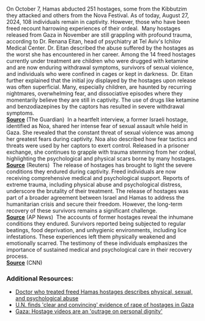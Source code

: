 On October 7, Hamas abducted 251 hostages, some from the Kibbutzim they attacked and others from the Nova Festival. As of today, August 27, 2024, 108 individuals remain in captivity. However, those who have been freed recount harrowing experiences of their ordeal.
‎
Many hostages released from Gaza in November are still grappling with profound trauma, according to Dr. Renana Eitan, head of psychiatry at Tel Aviv's Ichilov Medical Center. Dr. Eitan described the abuse suffered by the hostages as the worst she has encountered in her career. Among the 14 freed hostages currently under treatment are children who were drugged with ketamine and are now enduring withdrawal symptoms, survivors of sexual violence, and individuals who were confined in cages or kept in darkness.
‎
Dr. Eitan further explained that the initial joy displayed by the hostages upon release was often superficial. Many, especially children, are haunted by recurring nightmares, overwhelming fear, and dissociative episodes where they momentarily believe they are still in captivity. The use of drugs like ketamine and benzodiazepines by the captors has resulted in severe withdrawal symptoms.  
[**Source**](https://www.theguardian.com/world/2023/dec/28/many-hostages-released-by-hamas-still-being-treated-for-trauma) (The Guardian)
‎
In a heartfelt interview, a former Israeli hostage, identified as Noa, shared her intense fear of sexual assault while held in Gaza. She revealed that the constant threat of sexual violence was among her greatest fears during captivity. Noa also described how fear tactics and threats were used by her captors to exert control. Released in a prisoner exchange, she continues to grapple with trauma stemming from her ordeal, highlighting the psychological and physical scars borne by many hostages.  
[**Source**](https://www.reuters.com/world/middle-east/israeli-ex-hostage-says-she-feared-being-raped-by-gaza-captor-2023-12-30/) (Reuters)
‎
The release of hostages has brought to light the severe conditions they endured during captivity. Freed individuals are now receiving comprehensive medical and psychological support. Reports of extreme trauma, including physical abuse and psychological distress, underscore the brutality of their treatment. The release of hostages was part of a broader agreement between Israel and Hamas to address the humanitarian crisis and secure their freedom. However, the long-term recovery of these survivors remains a significant challenge.  
[**Source**](https://apnews.com/article/hostage-gaza-freed-israel-captive-408f65fcc1b8f016f3735cd5022163eb) (AP News)
‎
The accounts of former hostages reveal the inhumane conditions they endured. Survivors reported being subjected to regular beatings, food deprivation, and unhygienic environments, including lice infestations. These experiences left them physically weakened and emotionally scarred. The testimony of these individuals emphasizes the importance of sustained medical and psychological care in their recovery process.  
[**Source**](https://amp.cnn.com/cnn/2023/12/01/middleeast/israeli-hostages-released-accounts-hamas-intl-hnk/index.html) (CNN)
‎
‎
### Additional Resources:
- [Doctor who treated freed Hamas hostages describes physical, sexual, and psychological abuse](https://www.cbsnews.com/amp/news/doctor-who-treated-freed-hamas-hostages-describes-physical-sexual-and-psychological-abuse/)  
- [U.N. finds 'clear and convincing' evidence of rape of hostages in Gaza](https://www.nbcnews.com/investigations/un-finds-clear-convincing-information-hostages-raped-gaza-rcna141789)  
- [Gaza: Hostage videos are an 'outrage on personal dignity'](https://www.hrw.org/news/2023/11/10/gaza-hostage-videos-outrage-personal-dignity)  